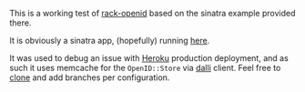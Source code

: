 
This is a working test of [rack-openid](https://github.com/josh/rack-openid)
based on the sinatra example provided there.

It is obviously a sinatra app, (hopefully) running [here](http://rack-openid-test.heroku.com/).

It was used to debug an issue with [Heroku](http://heroku.com) production deployment, and as such it uses memcache for the `OpenID::Store` via [dalli](https://github.com/mperham/dalli) client.
Feel free to [clone](https://github.com/costa/rack-openid-test) and add branches per configuration.
